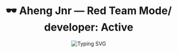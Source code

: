 <h1 align="center">🕶 Aheng Jnr — Red Team Mode/ developer: Active</h1>
<p align="center">
  <img src="https://readme-typing-svg.demolab.com?font=Fira+Code&duration=3000&pause=1000&color=0AFFEF&center=true&vCenter=true&width=435&lines=Hacker+%7C+CLoud+Engineer;Red+Teamer+%7C+CTF+Player;Defender+of+the+Cyber+Realms+%F0%9F%94%96" alt="Typing SVG" />
</p>

